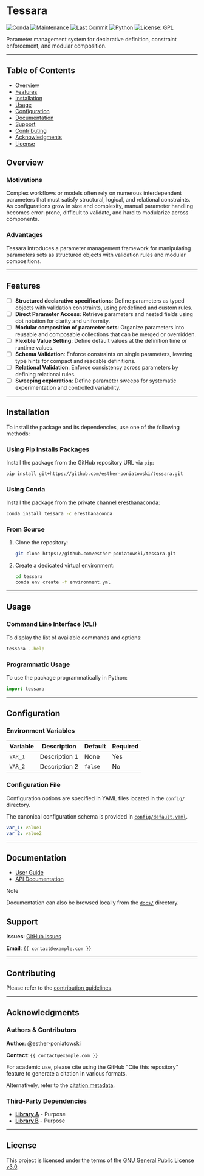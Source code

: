 # Tessara

[![Conda](https://img.shields.io/badge/conda-eresthanaconda--channel-blue)](#installation)
[![Maintenance](https://img.shields.io/maintenance/yes/2025)]()
[![Last Commit](https://img.shields.io/github/last-commit/esther-poniatowski/tessara)](https://github.com/esther-poniatowski/tessara/commits/main)
[![Python](https://img.shields.io/badge/python-supported-blue)](https://www.python.org/)
[![License: GPL](https://img.shields.io/badge/License-GPL-yellow.svg)](https://opensource.org/licenses/GPL-3.0)

Parameter management system for declarative definition, constraint enforcement, and modular composition.

---

## Table of Contents

- [Overview](#overview)
- [Features](#features)
- [Installation](#installation)
- [Usage](#usage)
- [Configuration](#configuration)
- [Documentation](#documentation)
- [Support](#support)
- [Contributing](#contributing)
- [Acknowledgments](#acknowledgments)
- [License](#license)

## Overview

### Motivations

Complex workflows or models often rely on numerous interdependent parameters that must satisfy
structural, logical, and relational constraints. As configurations grow in size and complexity,
manual parameter handling becomes error-prone, difficult to validate, and hard to modularize across
components.

### Advantages

Tessara introduces a parameter management framework for manipulating
parameters sets as structured objects with validation rules and modular compositions.

---

## Features

- [ ] **Structured declarative specifications**: Define parameters as typed objects with validation
  constraints, using predefined and custom rules.
- [ ] **Direct Parameter Access**: Retrieve parameters and nested fields using dot notation for
  clarity and uniformity.
- [ ] **Modular composition of parameter sets**: Organize parameters into reusable and composable
  collections that can be merged or overridden.
- [ ] **Flexible Value Setting**: Define default values at the definition time or runtime values.
- [ ] **Schema Validation**: Enforce constraints on single parameters, levering type hints for
  compact and readable definitions.
- [ ] **Relational Validation**: Enforce consistency across parameters by defining relational rules.
- [ ] **Sweeping exploration**: Define parameter sweeps for systematic experimentation and
  controlled variability.

---

## Installation

To install the package and its dependencies, use one of the following methods:

### Using Pip Installs Packages

Install the package from the GitHub repository URL via `pip`:

```bash
pip install git+https://github.com/esther-poniatowski/tessara.git
```

### Using Conda

Install the package from the private channel eresthanaconda:

```bash
conda install tessara -c eresthanaconda
```

### From Source

1. Clone the repository:

      ```bash
      git clone https://github.com/esther-poniatowski/tessara.git
      ```

2. Create a dedicated virtual environment:

      ```bash
      cd tessara
      conda env create -f environment.yml
      ```

---

## Usage

### Command Line Interface (CLI)

To display the list of available commands and options:

```sh
tessara --help
```

### Programmatic Usage

To use the package programmatically in Python:

```python
import tessara
```

---

## Configuration

### Environment Variables

|Variable|Description|Default|Required|
|---|---|---|---|
|`VAR_1`|Description 1|None|Yes|
|`VAR_2`|Description 2|`false`|No|

### Configuration File

Configuration options are specified in YAML files located in the `config/` directory.

The canonical configuration schema is provided in [`config/default.yaml`](config/default.yaml).

```yaml
var_1: value1
var_2: value2
```

---

## Documentation

- [User Guide](https://esther-poniatowski.github.io/tessara/guide/)
- [API Documentation](https://esther-poniatowski.github.io/tessara/api/)

> [!NOTE]
> Documentation can also be browsed locally from the [`docs/`](docs/) directory.

## Support

**Issues**: [GitHub Issues](https://github.com/esther-poniatowski/tessara/issues)

**Email**: `{{ contact@example.com }}`

---

## Contributing

Please refer to the [contribution guidelines](CONTRIBUTING.md).

---

## Acknowledgments

### Authors & Contributors

**Author**: @esther-poniatowski

**Contact**: `{{ contact@example.com }}`

For academic use, please cite using the GitHub "Cite this repository" feature to
generate a citation in various formats.

Alternatively, refer to the [citation metadata](CITATION.cff).

### Third-Party Dependencies

- **[Library A](link)** - Purpose
- **[Library B](link)** - Purpose

---

## License

This project is licensed under the terms of the [GNU General Public License v3.0](LICENSE).
